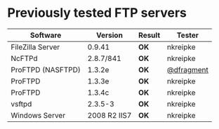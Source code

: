 # Previously tested FTP servers
Software | Version | Result | Tester
-------- | ------- | ------ | ------
FileZilla Server | 0.9.41 | **OK** | nkreipke
NcFTPd | 2.8.7/841 | **OK** | nkreipke
ProFTPD (NASFTPD) | 1.3.2e | **OK** | [@dfragment](http://twitter.com/dfragment)
ProFTPD | 1.3.3e | **OK** | nkreipke
ProFTPD | 1.3.4c | **OK** | nkreipke
vsftpd | 2.3.5-3 | **OK** | nkreipke
Windows Server | 2008 R2 IIS7 | **OK** | nkreipke